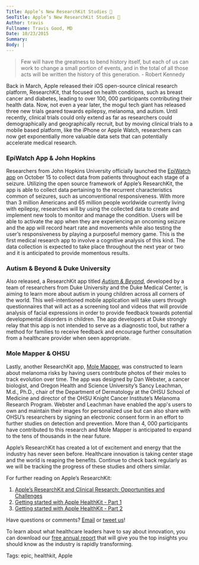 ```yaml
---
Title: Apple’s New ResearchKit Studies 
SeoTitle: Apple’s New ResearchKit Studies 
Author: travis
Fullname: Travis Good, MD
Date: 10/23/2015
Summary: 
Body: |
---
```

> Few will have the greatness to bend history itself, but each of us can work to change a small portion of events, and in the total of all those acts will be written the history of this generation. - Robert Kennedy

Back in March, Apple released their iOS open-source clinical research platform, ResearchKit, that focused on health conditions, such as breast cancer and diabetes, leading to over 100, 000 participants contributing their health data. Now, not even a year later, the mogul tech giant has released three new trials geared towards epilepsy, melanoma, and autism. Until recently, clinical trials could only extend as far as researchers could demographically and geographically recruit, but by moving clinical trials to a mobile based platform, like the iPhone or Apple Watch, researchers can now get exponentially more valuable data sets that can potentially accelerate medical research. 

### EpiWatch App & John Hopkins

Researchers from John Hopkins University officially launched the [EpiWatch app](https://itunes.apple.com/us/app/epiwatch/id1047757228?mt=8) on October 15 to collect data from patients throughout each stage of a seizure. Utilizing the open source framework of Apple’s ResearchKit, the app is able to collect data pertaining to the recurrent characteristics common of seizures, such as unconventional responsiveness. With more than 3 million Americans and 65 million people worldwide currently living with epilepsy, researches will by using the collected data to create and implement new tools to monitor and manage the condition. Users will be able to activate the app when they are experiencing an oncoming seizure and the app will record heart rate and movements while also testing the user’s responsiveness by playing a purposeful memory game. This is the first medical research app to involve a cognitive analysis of this kind. The data collection is expected to take place throughout the next year or two and it is anticipated to provide momentous results. 

### Autism & Beyond & Duke University

Also released, a ResearchKit app titled [*Autism & Beyond*](https://itunes.apple.com/us/app/autism-beyond/id1025327516?mt=8), developed by a team of researchers from Duke University and the Duke Medical Center, is aiming to learn more about autism in young children across all corners of the world. This well-intentioned mobile application will take users through questionnaires that will act as a screening tool and videos that will provide analysis of facial expressions in order to provide feedback towards potential developmental disorders in children. The app developers at Duke strongly relay that this app is not intended to serve as a diagnostic tool, but rather a method for families to receive feedback and encourage further consultation from a healthcare provider when seen appropriate. 

### Mole Mapper & OHSU
Lastly, another ResearchKit app, [Mole Mapper](https://itunes.apple.com/us/app/mole-mapper-melanoma-study/id1048337814?mt=8), was constructed to learn about melanoma risks by having users contribute photos of their moles to track evolution over time. The app was designed by Dan Webster, a cancer biologist, and Oregon Health and Science University’s Sancy Leachman, M.d., Ph.D., chair of the Department of Dermatology at the OHSU School of Medicine and director of the OHSU Knight Cancer Institute’s Melanoma Research Program. Webster and Leachman have enabled the app's users to own and maintain their images for personalized use  but can also share with OHSU’s researchers by signing an electronic consent form in an effort to further studies on detection and prevention. More than 4, 000 participants have contributed to this research and Mole Mapper is anticipated to expand to the tens of thousands in the near future.

Apple’s ResearchKit has created a lot of excitement and energy that the industry has never seen before. Healthcare innovation is taking center stage and the world is reaping the benefits. Continue to check back regularly as we will be tracking the progress of these studies and others similar.

For further reading on Apple’s ResearchKit:

1. [Apple’s ResearchKit and Clinical Research: Opportunities and Challenges](https://catalyze.io/blog/apple-s-researchkit-and-clinical-research-opportunities-and-challenges)
2. [Getting started with Apple HealthKit - Part 1](https://catalyze.io/blog/getting-started-with-apple-healthkit-part-1)
3. [Getting started with Apple HealthKit - Part 2](https://catalyze.io/blog/getting-started-with-apple-healthkit-part-2)


Have questions or comments? [Email](https://catalyze.io/blog/hello@catalyze.io) or [tweet us](https://twitter.com/catalyzeio)! 

To learn about what healthcare leaders have to say about innovation, you can download our [free annual report](https://catalyze.io/innovation/2015) that will give you the top insights you should know as the industry is rapidly transforming.

Tags: epic, healthkit, Apple